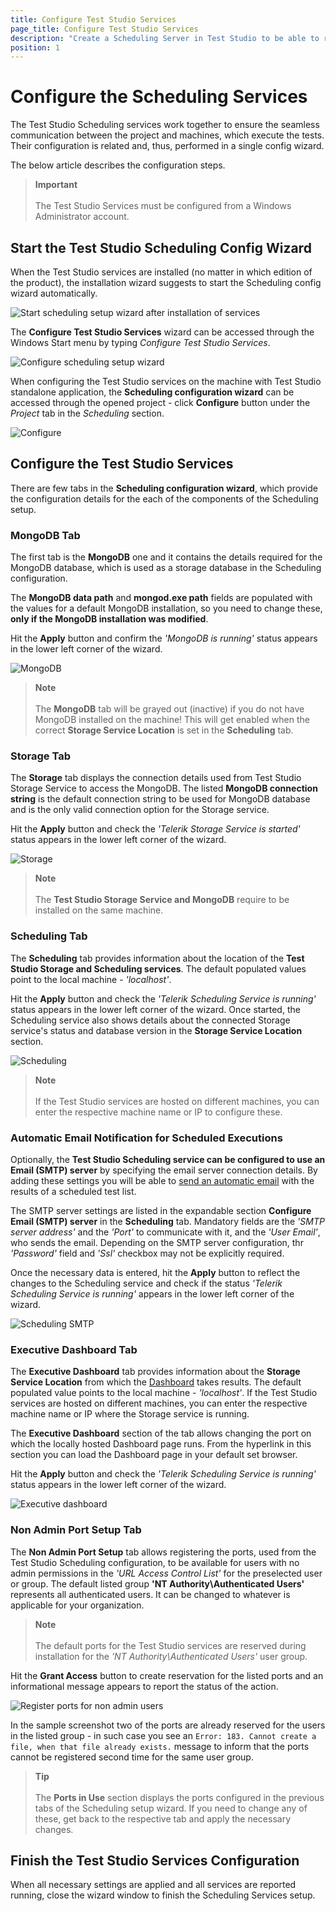 ```yaml
---
title: Configure Test Studio Services
page_title: Configure Test Studio Services
description: "Create a Scheduling Server in Test Studio to be able to run scheduled tests on remote machines. How to configure the Test Studio services in the Scheduling config wizard. The Telerik scheduling service keeps track of what tests to run and sends this data to the execution servers. This is a centralized component to control the scheduled test list runs in the Test Studio Scheduling setup"
position: 1
---
```

# Configure the Scheduling Services

The Test Studio Scheduling services work together to ensure the seamless communication between the project and machines, which execute the tests. Their configuration is related and, thus, performed in a single config wizard.

The below article describes the configuration steps.

> __Important__
> <br>
> <br>
> The Test Studio Services must be configured from a Windows Administrator account.

## Start the Test Studio Scheduling Config Wizard

When the Test Studio services are installed (no matter in which edition of the product), the installation wizard suggests to start the Scheduling config wizard automatically.

![Start scheduling setup wizard after installation of services][1]

The **Configure Test Studio Services** wizard can be accessed through the Windows Start menu by typing *Configure Test Studio Services*.

![Configure scheduling setup wizard][12a]

When configuring the Test Studio services on the machine with Test Studio standalone application, the __Scheduling configuration wizard__ can be accessed through the opened project - click **Configure** button under the *Project* tab in the *Scheduling* section.

![Configure][12]

## Configure the Test Studio Services

There are few tabs in the __Scheduling configuration wizard__, which provide the configuration details for the each of the components of the Scheduling setup.

### MongoDB Tab

The first tab is the **MongoDB** one and it contains the details required for the MongoDB database, which is used as a storage database in the Scheduling configuration.

The **MongoDB data path** and **mongod.exe path** fields are populated with the values for a default MongoDB installation, so you need to change these, **only if the MongoDB installation was modified**.

Hit the **Apply** button and confirm the *'MongoDB is running'* status appears in the lower left corner of the wizard.

![MongoDB][2]

> **Note**
> <br>
> <br>
> The **MongoDB** tab will be grayed out (inactive) if you do not have MongoDB installed on the machine! This will get enabled when the correct __Storage Service Location__ is set in the **Scheduling** tab.

### Storage Tab

The **Storage** tab displays the connection details used from Test Studio Storage Service to access the MongoDB. The listed **MongoDB connection string** is the default connection string to be used for MongoDB database and is the only valid connection option for the Storage service.

Hit the **Apply** button and check the *'Telerik Storage Service is started'* status appears in the lower left corner of the wizard.

![Storage][3]

> **Note**
> <br>
> <br>
> The **Test Studio Storage Service and MongoDB** require to be installed on the same machine.

### Scheduling Tab

The **Scheduling** tab provides information about the location of the __Test Studio Storage and Scheduling services__. The default populated values point to the local machine - *'localhost'*.

Hit the **Apply** button and check the *'Telerik Scheduling Service is running'* status appears in the lower left corner of the wizard. Once started, the Scheduling service also shows details about the connected Storage service's status and database version in the **Storage Service Location** section.

![Scheduling][4]

> **Note**
> <br>
> <br>
> If the Test Studio services are hosted on different machines, you can enter the respective machine name or IP to configure these.

### Automatic Email Notification for Scheduled Executions

Optionally, the **Test Studio Scheduling service can be configured to use an Email (SMTP) server** by specifying the email server connection details. By adding these settings you will be able to <a href="/features/scheduling-test-runs/schedule-execution#step-3" target="_blank">send an automatic email</a> with the results of a scheduled test list.

The SMTP server settings are listed in the expandable section __Configure Email (SMTP) server__ in the **Scheduling** tab. Mandatory fields are the *'SMTP server address'* and the *'Port'* to communicate with it, and the *'User Email'*, who sends the email. Depending on the SMTP server configuration, thr *'Password'* field and *'Ssl'* checkbox may not be explicitly required.

Once the necessary data is entered, hit the **Apply** button to reflect the changes to the Scheduling service and check if the status *'Telerik Scheduling Service is running'* appears in the lower left corner of the wizard.

![Scheduling SMTP][5a]

### Executive Dashboard Tab

The __Executive Dashboard__ tab provides information about the __Storage Service Location__ from which the <a href="/general-information/test-results/executive-dashboard" target="_blank">Dashboard</a> takes results. The default populated value points to the local machine - *'localhost'*. If the Test Studio services are hosted on different machines, you can enter the respective machine name or IP where the Storage service is running.

The __Executive Dashboard__ section of the tab allows changing the port on which the locally hosted Dashboard page runs. From the hyperlink in this section you can load the Dashboard page in your default set browser.

Hit the **Apply** button and check the *'Telerik Scheduling Service is running'* status appears in the lower left corner of the wizard.

![Executive dashboard][6]

### Non Admin Port Setup Tab

The __Non Admin Port Setup__ tab allows registering the ports, used from the Test Studio Scheduling configuration, to be available for users with no admin permissions in the _'URL Access Control List'_ for the preselected user or group. The default listed group __'NT Authority\Authenticated Users'__ represents all authenticated users. It can be changed to whatever is applicable for your organization.

> **Note**
> <br>
> <br>
> The default ports for the Test Studio services are reserved during installation for the _'NT Authority\Authenticated Users'_ user group.

Hit the __Grant Access__ button to create reservation for the listed ports and an informational message appears to report the status of the action.

![Register ports for non admin users][7]

In the sample screenshot two of the ports are already reserved for the users in the listed group - in such case you see an `Error: 183. Cannot create a file, when that file already exists.` message to inform that the ports cannot be registered second time for the same user group.

> **Tip**
> <br>
> <br>
> The __Ports in Use__ section displays the ports configured in the previous tabs of the Scheduling setup wizard. If you need to change any of these, get back to the respective tab and apply the necessary changes.

## Finish the Test Studio Services Configuration

When all necessary settings are applied and all services are reported running, close the wizard window to finish the Scheduling Services setup.

[1]: /img/features/scheduling-test-runs/create-scheduling-server/fig1.png

[12]: /img/features/scheduling-test-runs/remote-run-all-in-one/fig2.png
[12a]: /img/features/scheduling-test-runs/remote-run-all-in-one/fig2a.png

[2]: /img/features/scheduling-test-runs/create-scheduling-server/fig2new.png
[3]: /img/features/scheduling-test-runs/create-scheduling-server/fig3new.png
[4]: /img/features/scheduling-test-runs/create-scheduling-server/fig5new.png
[5a]: /img/features/scheduling-test-runs/create-scheduling-server/fig5a.png
[6]: /img/features/scheduling-test-runs/create-scheduling-server/fig4new.png
[7]: /img/features/scheduling-test-runs/create-scheduling-server/fig7.png

